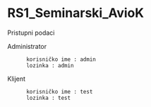 # RS1_Seminarski_AvioK


Pristupni podaci

Administrator
          
          korisničko ime : admin
          lozinka : admin
         
Klijent

          korisničko ime : test
          lozinka : test
